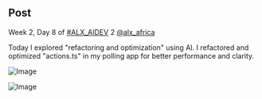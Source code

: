 ## Post

Week 2, Day 8 of [#ALX_AIDEV](/hashtag/ALX_AIDEV?src=hashtag_click) 2 [@alx_africa](/alx_africa)

Today I explored "refactoring and optimization" using AI. I refactored and optimized "actions.ts" in my polling app for better performance and clarity.

![Image](https://pbs.twimg.com/media/Gz8qQ2lWkAAtiqJ?format=jpg&name=360x360)

![Image](https://pbs.twimg.com/media/Gz8qSCIW4AA2vJu?format=jpg&name=360x360)
